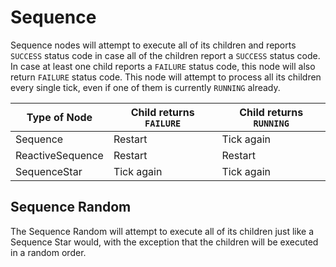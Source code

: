 # Sequence 
Sequence nodes will attempt to execute all of its children and reports `SUCCESS` status code in case all of the children report a `SUCCESS` status code. In case at least one child reports a `FAILURE` status code, this node will also return `FAILURE` status code. This node will attempt to process all its children every single tick, even if one of them is currently `RUNNING` already.

Type of Node | Child returns `FAILURE` | Child returns `RUNNING`
-- | -- | --
Sequence | Restart | Tick again
ReactiveSequence | Restart | Restart
SequenceStar | Tick again | Tick again

## Sequence Random
The Sequence Random will attempt to execute all of its children just like a Sequence Star would, with the exception that the children will be executed in a random order.